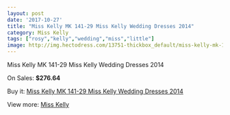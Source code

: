 ```yaml
---
layout: post
date: '2017-10-27'
title: "Miss Kelly MK 141-29 Miss Kelly Wedding Dresses 2014"
category: Miss Kelly
tags: ["rosy","kelly","wedding","miss","little"]
image: http://img.hectodress.com/13751-thickbox_default/miss-kelly-mk-141-29-miss-kelly-wedding-dresses-2014.jpg
---
```

Miss Kelly MK 141-29 Miss Kelly Wedding Dresses 2014

On Sales: **$276.64**
<a href="https://www.hectodress.com/miss-kelly/6669-miss-kelly-mk-141-29-miss-kelly-wedding-dresses-2014.html"><amp-img layout="responsive" width="600" height="600" src="//img.hectodress.com/13751-thickbox_default/miss-kelly-mk-141-29-miss-kelly-wedding-dresses-2014.jpg" alt="Miss Kelly MK 141-29 Miss Kelly Wedding Dresses 2014 0" /></a>
<a href="https://www.hectodress.com/miss-kelly/6669-miss-kelly-mk-141-29-miss-kelly-wedding-dresses-2014.html"><amp-img layout="responsive" width="600" height="600" src="//img.hectodress.com/13752-thickbox_default/miss-kelly-mk-141-29-miss-kelly-wedding-dresses-2014.jpg" alt="Miss Kelly MK 141-29 Miss Kelly Wedding Dresses 2014 1" /></a>

Buy it: [Miss Kelly MK 141-29 Miss Kelly Wedding Dresses 2014](https://www.hectodress.com/miss-kelly/6669-miss-kelly-mk-141-29-miss-kelly-wedding-dresses-2014.html "Miss Kelly MK 141-29 Miss Kelly Wedding Dresses 2014")

View more: [Miss Kelly](https://www.hectodress.com/115-miss-kelly "Miss Kelly")